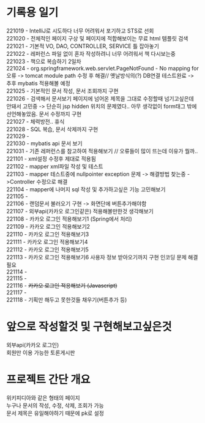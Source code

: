# 기록용 일기
      
221019 - IntelliJ로 시도하다 너무 어려워서 포기하고 STS로 선회    
221020 - 전체적인 페이지 구상 및 페이지에 적합해보이는 무료 html 템플릿 검색   
221021 - 기본적 VO, DAO, CONTROLLER, SERVICE 틀 잡아놓기      
221022 - 레퍼런스 파일 없이 혼자 작성하려니 너무 어려워서 책 다시보는중    
221023 - 책으로 복습하기 2일차   
221024 - org.springframework.web.servlet.PageNotFound - No mapping for 오류 -> tomcat module path 수정 후 해결// 옛날방식의(?) DB연결 테스트완료 -> 추후 mybatis 적용해볼 예정      
221025 - 기본적인 문서 작성, 문서 조회까지 구현     
221026 - 검색해서 문서보기 페이지에 넘어온 제목을 그대로 수정할때 넘기고싶은데 안돼서 고민중 -> 단순히 jsp hidden 위치의 문제였다.. 아무 생각없이 form태그 밖에 선언해놓았음.               문서 수정까지 구현         
221027 - 체력방전.. 휴식            
221028 - SQL 복습, 문서 삭제까지 구현         
221029 -          
221030 - mybatis api 문서 보기             
221031 - 기존 레퍼런스를 참고하여 적용해보기 // 오류들이 많이 뜨는데 이유가 뭘까..         
221101 - xml설정 수정후 제대로 적용됨    
221102 - mapper xml파일 작성 및 테스트          
221103 - mapper 테스트중에 nullpointer exception 문제 -> 해결방법 찾는중 ->Controller 수정으로 해결                      
221104 - mapper에 나머지 sql 작성 및 추가하고싶은 기능 고민해보기   
221105 -       
221106 - 랜덤문서 불러오기 구현 -> 화면단에 버튼추가해야함         
221107 - 외부api(카카오 로그인같은) 적용해볼만한것 생각해보기    
221108 - 카카오 로그인 적용해보기1 (Spring에서 처리)    
221109 - 카카오 로그인 적용해보기2      
221110 - 카카오 로그인 적용해보기3             
221111 - 카카오 로그인 적용해보기4          
221112 - 카카오 로그인 적용해보기5      
221113 - 카카오 로그인 적용해보기6 사용자 정보 받아오기까지 구현 인코딩 문제 해결필요              
221114 -             
221115 -        
221116 - ~~카카오 로그인 적용해보기 (Javascript)~~      
221117 -         
221118 - 기획만 해두고 못한것들 채우기(버튼추가 등)       
# 앞으로 작성할것 및 구현해보고싶은것

외부api(카카오 로그인)     
회원만 이용 가능한 토론게시판     

# 프로젝트 간단 개요

위키피디아와 같은 형태의 페이지   
누구나 문서의 작성, 수정, 삭제, 조회가 가능  
문서 제목은 유일해야하기 때문에 pk로 설정   
